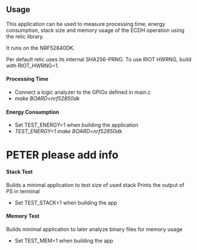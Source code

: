 ## Usage

This application can be used to measure processing time, energy consumption, stack size and memory usage of the ECDH operation using the relic library.

It runs on the NRF52840DK.

Per default relic uses its internal SHA256-PRNG.
To use RIOT HWRNG, build with RIOT_HWRNG=1.

#### Processing Time
- Connect a logic analyzer to the GPIOs defined in main.c
- *make BOARD=nrf52850dk*

#### Energy Consumption
- Set TEST_ENERGY=1 when building the application
- *TEST_ENERGY=1 make BOARD=nrf52850dk*
# PETER please add info

#### Stack Test
Builds a minimal application to test size of used stack
Prints the output of PS in terminal
- Set TEST_STACK=1 when building the app

#### Memory Test
Builds minimal application to later analyze binary files for memory usage
- Set TEST_MEM=1 when building the app